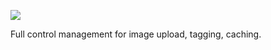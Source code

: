 <p align="left">
    <a href="#" alt="Backers on Open Collective">
        <img src="https://travis-ci.org/php-library/image-upload.svg?branch=master" /></a>
</p>

Full control management for image upload, tagging, caching.